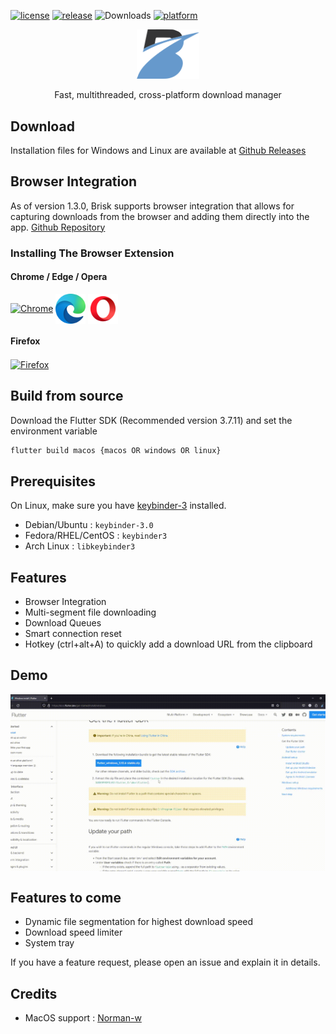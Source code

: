 [![license](https://img.shields.io/github/license/AminBhst/brisk)](https://github.com/AminBhst/brisk/blob/main/LICENSE)
[![release](https://img.shields.io/github/v/release/AminBhst/brisk)](https://github.com/AminBhst/brisk/releases)
![Downloads](https://img.shields.io/github/downloads/AminBhst/brisk/total.svg)
[![platform](https://img.shields.io/badge/platform-Windows%20%7C%20Linux%20%7C%20MacOS-blue)]()
<p align="center">
<img width="100" src="assets/icons/logo.png" alt="Brisk">
<p align="center"> Fast, multithreaded, cross-platform download manager</pal>
</p>

## Download

Installation files for Windows and Linux are available
at [Github Releases](https://github.com/AminBhst/brisk/releases/)

## Browser Integration
As of version 1.3.0, Brisk supports browser integration that allows for capturing downloads from the browser and adding them directly into the app.
[Github Repository](https://github.com/AminBhst/brisk-browser-extension)

### Installing The Browser Extension
#### Chrome / Edge / Opera
[link-chrome]: https://github.com/AminBhst/brisk-browser-extension/releases/latest 'Version published on Chrome Web Store'

[<img src="https://raw.githubusercontent.com/alrra/browser-logos/90fdf03c/src/chrome/chrome.svg" width="48" alt="Chrome" valign="middle">][link-chrome] [<img src="https://raw.githubusercontent.com/alrra/browser-logos/90fdf03c/src/edge/edge.svg" width="48" alt="Edge" valign="middle">][link-chrome] [<img src="https://raw.githubusercontent.com/alrra/browser-logos/90fdf03c/src/opera/opera.svg" width="48" alt="Opera" valign="middle">][link-chrome]

#### Firefox
[link-firefox]: https://addons.mozilla.org/en-US/firefox/addon/brisk/

[<img src="https://raw.githubusercontent.com/alrra/browser-logos/90fdf03c/src/firefox/firefox.svg" width="48" alt="Firefox" valign="middle">][link-firefox]

## Build from source
Download the Flutter SDK (Recommended version 3.7.11) and set the environment variable

```bash
flutter build macos {macos OR windows OR linux}
```

## Prerequisites

On Linux, make sure you have [keybinder-3](https://github.com/kupferlauncher/keybinder) installed.

- Debian/Ubuntu : ```keybinder-3.0```
- Fedora/RHEL/CentOS : ```keybinder3```
- Arch Linux : ```libkeybinder3```

## Features

- Browser Integration
- Multi-segment file downloading
- Download Queues
- Smart connection reset
- Hotkey (ctrl+alt+A) to quickly add a download URL from the clipboard

## Demo

<img align="center" src="assets/Brisk-Demo.gif">

## Features to come

- Dynamic file segmentation for highest download speed
- Download speed limiter
- System tray

If you have a feature request, please open an issue and explain it in details.

## Credits

- MacOS support : [Norman-w](https://github.com/Norman-w)
